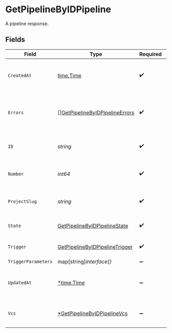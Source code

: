 # GetPipelineByIDPipeline

A pipeline response.


## Fields

| Field                                                                                       | Type                                                                                        | Required                                                                                    | Description                                                                                 | Example                                                                                     |
| ------------------------------------------------------------------------------------------- | ------------------------------------------------------------------------------------------- | ------------------------------------------------------------------------------------------- | ------------------------------------------------------------------------------------------- | ------------------------------------------------------------------------------------------- |
| `CreatedAt`                                                                                 | [time.Time](https://pkg.go.dev/time#Time)                                                   | :heavy_check_mark:                                                                          | The date and time the pipeline was created.                                                 |                                                                                             |
| `Errors`                                                                                    | [][GetPipelineByIDPipelineErrors](../../models/operations/getpipelinebyidpipelineerrors.md) | :heavy_check_mark:                                                                          | A sequence of errors that have occurred within the pipeline.                                |                                                                                             |
| `ID`                                                                                        | *string*                                                                                    | :heavy_check_mark:                                                                          | The unique ID of the pipeline.                                                              | 5034460f-c7c4-4c43-9457-de07e2029e7b                                                        |
| `Number`                                                                                    | *int64*                                                                                     | :heavy_check_mark:                                                                          | The number of the pipeline.                                                                 | 25                                                                                          |
| `ProjectSlug`                                                                               | *string*                                                                                    | :heavy_check_mark:                                                                          | The project-slug for the pipeline.                                                          | gh/CircleCI-Public/api-preview-docs                                                         |
| `State`                                                                                     | [GetPipelineByIDPipelineState](../../models/operations/getpipelinebyidpipelinestate.md)     | :heavy_check_mark:                                                                          | The current state of the pipeline.                                                          |                                                                                             |
| `Trigger`                                                                                   | [GetPipelineByIDPipelineTrigger](../../models/operations/getpipelinebyidpipelinetrigger.md) | :heavy_check_mark:                                                                          | A summary of the trigger.                                                                   |                                                                                             |
| `TriggerParameters`                                                                         | map[string]*interface{}*                                                                    | :heavy_minus_sign:                                                                          | N/A                                                                                         |                                                                                             |
| `UpdatedAt`                                                                                 | [*time.Time](https://pkg.go.dev/time#Time)                                                  | :heavy_minus_sign:                                                                          | The date and time the pipeline was last updated.                                            |                                                                                             |
| `Vcs`                                                                                       | [*GetPipelineByIDPipelineVcs](../../models/operations/getpipelinebyidpipelinevcs.md)        | :heavy_minus_sign:                                                                          | VCS information for the pipeline.                                                           |                                                                                             |